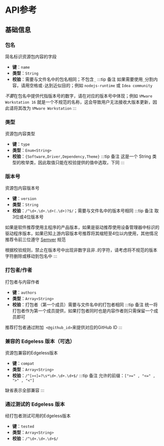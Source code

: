 # API参考
## 基础信息

### 包名
简名标识资源包内容的字段
- **键**：`name`
- **类型**：`String`
- **校验**：需要与文件名中的包名相同；不包含`_`
:::tip 备注
如果需要使用`_`分割内容，请用空格或`-`达到近似目的；例如 `nodejs-runtime` 或 `Idea community`

*不要*在包名中提供代指版本号的数字，请在对应的版本号中体现；例如 `VMware Workstation 16` 就是一个不规范的名称，这会导致用户无法接收大版本更新，因此请将其改为 `VMware Workstation`
:::
### 类型
资源包内容类型
- **键**：`type`
- **类型**：`Enum<String>`
- **校验**：`{Software,Driver,Dependency,Theme}`
:::tip 备注
这是一个 String 类型的枚举类，因此取值只能在校验提供的值中选取，下同
:::
### 版本号
资源包内容版本号
- **键**：`version`
- **类型**：`String`
- **校验**：`/^\d+.\d+.\d+(.\d+)?$/`；需要与文件名中的版本号相同
:::tip 备注
取3位或4位版本号

如果是软件推荐使用主程序的产品版本，如果是驱动推荐使用设备管理器中标识的驱动程序版本，如果已知上游内容版本号推荐将其缩短至4位以内使用，其他情况推荐令前三位遵守 [Semver](https://semver.org/lang/zh-CN/) 规范

根据校验规则，禁止在版本号中出现非数字且非`.`的字符，请考虑将不规范的版本字符删除或移动到包名中
:::
### 打包者/作者
打包者与内容作者
- **键**：`authors`
- **类型**：`Array<String>`
- **校验**：打包者（第一个成员）需要与文件名中的打包者相同
:::tip 备注
统一将打包者作为第一个成员提供，如果打包者同时也是内容作者则只需保留一个成员即可

推荐打包者通过附加` <@github_id>`来提供对应的GitHub ID
:::
### 兼容的 Edgeless 版本（可选）
资源包兼容的Edgeless版本
- **键**：`compat`
- **类型**：`Array<String>`
- **校验**：`/^[><]=?\s*\d+.\d+.\d+$/`
:::tip 备注
允许的前缀：`[">=" , "<=" , ">" , "<"]`

缺省表示全部兼容
:::
### 通过测试的 Edgeless 版本
经打包者测试可用的Edgeless版本
- **键**：`tested`
- **类型**：`Array<String>`
- **校验**：`/^\d+.\d+.\d+$/`
